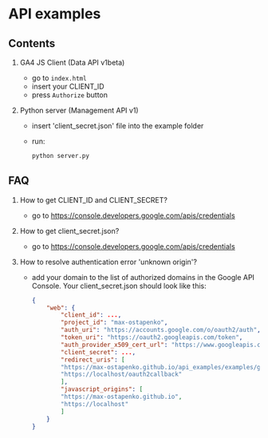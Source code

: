 # API examples

## Contents

1. GA4 JS Client (Data API v1beta)
   - go to `index.html`
   - insert your CLIENT_ID
   - press `Authorize` button

2. Python server (Management API v1)
   - insert 'client_secret.json' file into the example folder
   - run:

        ```bash
        python server.py
        ```

## FAQ

1. How to get CLIENT_ID and CLIENT_SECRET?
   - go to https://console.developers.google.com/apis/credentials

2. How to get client_secret.json?
   - go to https://console.developers.google.com/apis/credentials

3. How to resolve authentication error 'unknown origin'?
   - add your domain to the list of authorized domains in the Google API Console. Your client_secret.json should look like this:

        ```json
        {
            "web": {
                "client_id": ...,
                "project_id": "max-ostapenko",
                "auth_uri": "https://accounts.google.com/o/oauth2/auth",
                "token_uri": "https://oauth2.googleapis.com/token",
                "auth_provider_x509_cert_url": "https://www.googleapis.com/oauth2/v1/certs",
                "client_secret": ...,
                "redirect_uris": [
                "https://max-ostapenko.github.io/api_examples/examples/ga4_client_js",
                "https://localhost/oauth2callback"
                ],
                "javascript_origins": [
                "https://max-ostapenko.github.io",
                "https://localhost"
                ]
            }
        }
        ```
